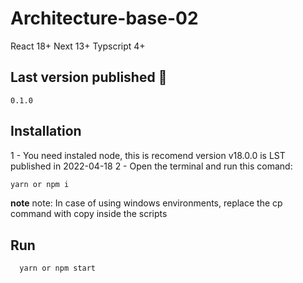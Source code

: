 # Architecture-base-02

React 18+
Next 13+
Typscript 4+

## Last version published 🚀

```
0.1.0
```

## Installation

1 - You need instaled node, this is recomend version v18.0.0 is LST published in 2022-04-18
2 - Open the terminal and run this comand:

```sh
yarn or npm i
```

**note**
note: In case of using windows environments, replace the cp command with copy inside the scripts

## Run

```sh
  yarn or npm start
```
